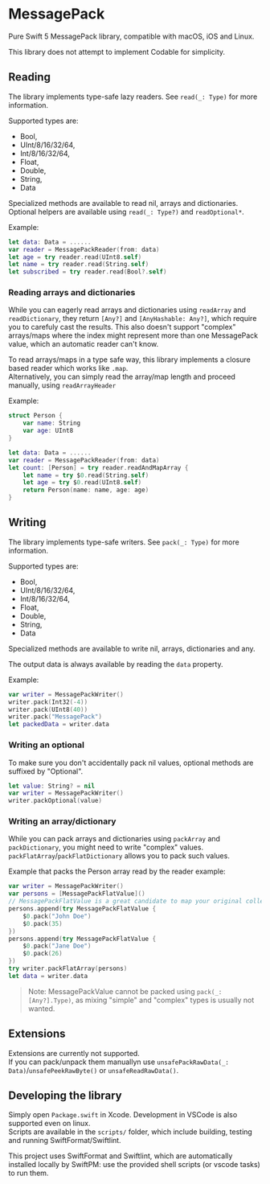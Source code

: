 # MessagePack

Pure Swift 5 MessagePack library, compatible with macOS, iOS and Linux.

This library does not attempt to implement Codable for simplicity.

## Reading

The library implements type-safe lazy readers. See `read(_: Type)` for more information.

Supported types are:  
- Bool,
- UInt/8/16/32/64,
- Int/8/16/32/64,
- Float,
- Double,
- String,
- Data

Specialized methods are available to read nil, arrays and dictionaries.  
Optional helpers are available using `read(_: Type?)` and `readOptional*`.

Example:
```Swift
let data: Data = ......
var reader = MessagePackReader(from: data)
let age = try reader.read(UInt8.self)
let name = try reader.read(String.self)
let subscribed = try reader.read(Bool?.self)
```

### Reading arrays and dictionaries

While you can eagerly read arrays and dictionaries using `readArray` and `readDictionary`, they return `[Any?]` and `[AnyHashable: Any?]`,
which require you to carefuly cast the results.
This also doesn't support "complex" arrays/maps where the index might represent more than one MessagePack value, which an automatic reader can't know.

To read arrays/maps in a type safe way, this library implements a closure based reader which works like `.map`.  
Alternatively, you can simply read the array/map length and proceed manually, using `readArrayHeader`

Example:
```Swift
struct Person {
    var name: String
    var age: UInt8
}

let data: Data = ......
var reader = MessagePackReader(from: data)
let count: [Person] = try reader.readAndMapArray {
    let name = try $0.read(String.self)
    let age = try $0.read(UInt8.self)
    return Person(name: name, age: age)
}
```

## Writing

The library implements type-safe writers. See `pack(_: Type)` for more information.

Supported types are:  
- Bool,
- UInt/8/16/32/64,
- Int/8/16/32/64,
- Float,
- Double,
- String,
- Data

Specialized methods are available to write nil, arrays, dictionaries and any.  

The output data is always available by reading the `data` property.

Example:
```Swift
var writer = MessagePackWriter()
writer.pack(Int32(-4))
writer.pack(UInt8(40))
writer.pack("MessagePack")
let packedData = writer.data
```

### Writing an optional

To make sure you don't accidentally pack nil values, optional methods are suffixed by "Optional".

```Swift
let value: String? = nil
var writer = MessagePackWriter()
writer.packOptional(value)
```

### Writing an array/dictionary

While you can pack arrays and dictionaries using `packArray` and `packDictionary`, you might need to write "complex" values.  
`packFlatArray`/`packFlatDictionary` allows you to pack such values.

Example that packs the Person array read by the reader example:  
```Swift
var writer = MessagePackWriter()
var persons = [MessagePackFlatValue]()
// MessagePackFlatValue is a great candidate to map your original collection to
persons.append(try MessagePackFlatValue {
    $0.pack("John Doe")
    $0.pack(35)
})
persons.append(try MessagePackFlatValue {
    $0.pack("Jane Doe")
    $0.pack(26)
})
try writer.packFlatArray(persons) 
let data = writer.data
```

>Note: MessagePackValue cannot be packed using `pack(_: [Any?].Type)`, as mixing "simple" and "complex" types is usually not wanted.

## Extensions

Extensions are currently not supported.  
If you can pack/unpack them manuallyn use `unsafePackRawData(_: Data)`/`unsafePeekRawByte()` or `unsafeReadRawData()`.

## Developing the library

Simply open `Package.swift` in Xcode. Development in VSCode is also supported even on linux.  
Scripts are available in the `scripts/` folder, which include building, testing and running SwiftFormat/Swiftlint.  

This project uses SwiftFormat and Swiftlint, which are automatically installed locally by SwiftPM: use the provided shell scripts (or vscode tasks) to run them.